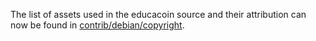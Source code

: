 The list of assets used in the educacoin source and their attribution can now be found in [contrib/debian/copyright](../contrib/debian/copyright).
